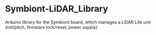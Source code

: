 # Symbiont-LiDAR_Library
Arduino library for the Symbiont board, which manages a LiDAR Lite unit (roll/pitch, firmware lock/reset, power supply)

